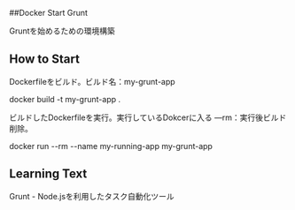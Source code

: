 ##Docker Start Grunt

Gruntを始めるための環境構築

## How to Start

Dockerfileをビルド。ビルド名：my-grunt-app

docker build -t my-grunt-app .

ビルドしたDockerfileを実行。実行しているDokcerに入る —rm：実行後ビルド削除。

docker run  --rm --name my-running-app my-grunt-app

## Learning Text

Grunt - Node.jsを利用したタスク自動化ツール